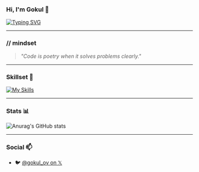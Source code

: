 ### Hi, I'm Gokul 👋

[![Typing SVG](https://readme-typing-svg.demolab.com?font=Fira+Code&size=22&duration=3000&pause=998&color=B3F724&center=true&width=435&lines=%24+Creative+Technologist;%24+Automating+the+boring+stuff)](https://git.io/typing-svg)

---
### // mindset

> _"Code is poetry when it solves problems clearly."_

---
### Skillset 🚀

[![My Skills](https://skillicons.dev/icons?i=js,html,css,python,bash,linux,nodejs,git,react,go)](https://skillicons.dev)

---
### Stats 📊

![Anurag's GitHub stats](https://github-readme-stats.vercel.app/api?username=gokul810&show_icons=true&theme=merko)

---
### Social 📫
- 🐦 [@gokul_ov on 𝕏](https://twitter.com/gokul_ov)
